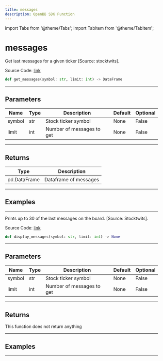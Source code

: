 ```yaml
---
title: messages
description: OpenBB SDK Function
---
```


import Tabs from '@theme/Tabs';
import TabItem from '@theme/TabItem';

# messages

<Tabs>
<TabItem value="model" label="Model" default>

Get last messages for a given ticker [Source: stocktwits].

Source Code: [link](https://github.com/OpenBB-finance/OpenBBTerminal/tree/main/openbb_terminal/common/behavioural_analysis/stocktwits_model.py#L52)

```python
def get_messages(symbol: str, limit: int) -> DataFrame
```
---

## Parameters

| Name | Type | Description | Default | Optional |
| ---- | ---- | ----------- | ------- | -------- |
| symbol | str | Stock ticker symbol | None | False |
| limit | int | Number of messages to get | None | False |

---

## Returns

| Type | Description |
| ---- | ----------- |
| pd.DataFrame | Dataframe of messages |

---

## Examples

---



</TabItem>
<TabItem value="view" label="View">

Prints up to 30 of the last messages on the board. [Source: Stocktwits].

Source Code: [link](https://github.com/OpenBB-finance/OpenBBTerminal/tree/main/openbb_terminal/common/behavioural_analysis/stocktwits_view.py#L38)

```python
def display_messages(symbol: str, limit: int) -> None
```
---

## Parameters

| Name | Type | Description | Default | Optional |
| ---- | ---- | ----------- | ------- | -------- |
| symbol | str | Stock ticker symbol | None | False |
| limit | int | Number of messages to get | None | False |

---

## Returns

This function does not return anything

---

## Examples

---



</TabItem>
</Tabs>